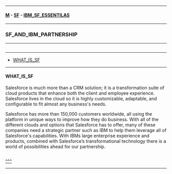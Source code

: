 
---

#### [M](https://github.com/ttltrk/TTT/blob/master/menu.md) - [SF](https://github.com/ttltrk/TTT/blob/master/SALE/SALE.md) - [IBM_SF_ESSENTILAS](https://github.com/ttltrk/TTT/blob/master/SALE/IBM_SF_ESSENTIALS/IBM_SF_ESSENTIALS.md)

---

### SF_AND_IBM_PARTNERSHIP

---

```

```

---

* [WHAT_IS_SF](#WHAT_IS_SF)

---

#### WHAT_IS_SF

Salesforce is much more than a CRM solution; it is a transformation suite of cloud products that enhance both the client and employee experience. Salesforce lives in the cloud so it is highly customizable, adaptable, and configurable to fit almost any business's needs.

Salesforce has more than 150,000 customers worldwide, all using the platform in unique ways to improve how they do business. With all of the different clouds and options that Salesforce has to offer, many of these companies need a strategic partner such as IBM to help them leverage all of Salesforce's capabilities. With IBMs large enterprise experience and products, combined with Salesforce’s transformational technology there is a world of possibilities ahead for our partnership.

```

```

[^^^](#SF_AND_IBM_PARTNERSHIP)

---
